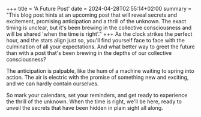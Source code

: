 +++
title = 'A Future Post'
date = 2024-04-28T02:55:14+02:00
summary = "This blog post hints at an upcoming post that will reveal secrets and excitement, promising anticipation and a thrill of the unknown. The exact timing is unclear, but it's been brewing in the collective consciousness and will be shared 'when the time is right'."
+++
As the clock strikes the perfect hour, and the stars align just so, you'll find yourself face to face with the culmination of all your expectations. And what better way to greet the future than with a post that's been brewing in the depths of our collective consciousness?

The anticipation is palpable, like the hum of a machine waiting to spring into action. The air is electric with the promise of something new and exciting, and we can hardly contain ourselves.

So mark your calendars, set your reminders, and get ready to experience the thrill of the unknown. When the time is right, we'll be here, ready to unveil the secrets that have been hidden in plain sight all along.

